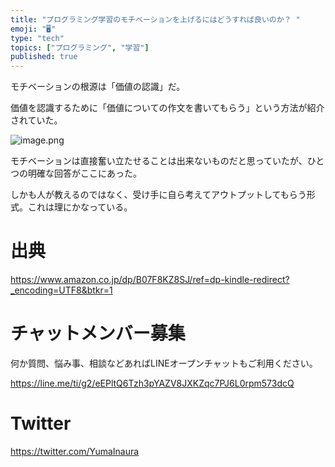 ```yaml
---
title: "プログラミング学習のモチベーションを上げるにはどうすれば良いのか？ "
emoji: "🖥"
type: "tech"
topics: ["プログラミング", "学習"]
published: true
---
```


モチベーションの根源は「価値の認識」だ。

価値を認識するために「価値についての作文を書いてもらう」という方法が紹介されていた。


![image.png](https://qiita-image-store.s3.ap-northeast-1.amazonaws.com/0/89618/30990156-29d1-caf6-601b-d794e9790f22.png)


モチベーションは直接奮い立たせることは出来ないものだと思っていたが、ひとつの明確な回答がここにあった。

しかも人が教えるのではなく、受け手に自ら考えてアウトプットしてもらう形式。これは理にかなっている。

# 出典

https://www.amazon.co.jp/dp/B07F8KZ8SJ/ref=dp-kindle-redirect?_encoding=UTF8&btkr=1



<!-- Update From Qiita API -->

# チャットメンバー募集


何か質問、悩み事、相談などあればLINEオープンチャットもご利用ください。

https://line.me/ti/g2/eEPltQ6Tzh3pYAZV8JXKZqc7PJ6L0rpm573dcQ





# Twitter


https://twitter.com/YumaInaura


<!-- Update From Qiita API -->


